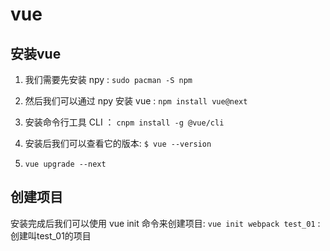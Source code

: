 # vue

## 安装vue

1. 我们需要先安装 npy :
    `sudo pacman -S npm`

2. 然后我们可以通过 npy 安装 vue :
    `npm install vue@next`

3. 安装命令行工具 CLI ：
    `cnpm install -g @vue/cli`

4. 安装后我们可以查看它的版本:
    `$ vue --version`

5. `vue upgrade --next`

## 创建项目

安装完成后我们可以使用 vue init 命令来创建项目:
    `vue init webpack test_01` :创建叫test_01的项目
